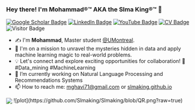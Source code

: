 ###   Hey there! I'm Mohammad®™ AKA the Slma King®™ 👋
[![Google Scholar Badge](https://img.shields.io/badge/Google-Scholar-blue)](https://scholar.google.ca/citations?user=e9WsL44AAAAJ&hl=en)
[![LinkedIn Badge](https://img.shields.io/badge/My-LinkedIn-blue)](https://www.linkedin.com/in/mohammad-ghavidel/)
[![YouTube Badge](https://img.shields.io/badge/My-YouTube-red)](https://www.youtube.com/channel/UCBKHRO27jHyJxXgVa2BsFwg)
[![CV Badge](https://img.shields.io/badge/My-CV-critical)](https://drive.google.com/file/d/1_4W7iUrk-MNw6ZnFNcx4Ts4eGayPmMhb/view?usp=sharing)
![Visitor Badge](https://visitor-badge.laobi.icu/badge?page_id=slmaking.slmaking)



- ✍️  I'm **Mohammad**, Master student [@UMontreal](https://www.umontreal.ca/en/).
- 🔭 I'm on a mission to unravel the mysteries hidden in data and apply machine learning magic to real-world problems.
- 💡 Let's connect and explore exciting opportunities for collaboration! 🤝 #Data_mining #MachineLearning
- 🌱 I’m currently working on Natural Language Processing and Recommendations Systems
- 📫 How to reach me: mghavi71@gmail.com or [slmaking.github.io](https://slmaking.github.io/)

<img align="center" src="https://github-readme-stats.vercel.app/api?username=Slmaking&hide=contribs,prs&theme=tokyonight&show_icons=true" />
![plot](https://github.com/Slmaking/Slmaking/blob/QR.png?raw=true)



